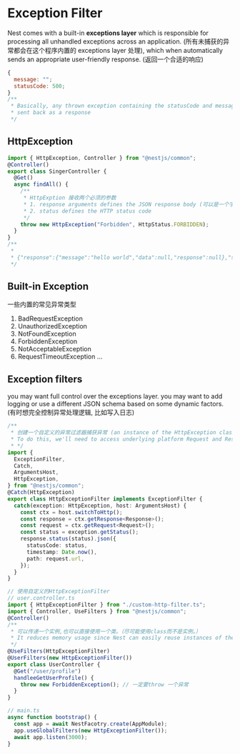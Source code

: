 # Exception Filter

Nest comes with a built-in **exceptions layer** which is responsible for processing all unhandled exceptions across
an application. (所有未捕获的异常都会在这个程序内置的 exceptions layer 处理), which when automatically sends an appropriate user-friendly
response. (返回一个合适的响应)

```js
{
  message: "";
  statusCode: 500;
}
/**
 * Basically, any thrown exception containing the statusCode and message properties will be properly populated and
 * sent back as a response
 */
```

## HttpException

```ts
import { HttpException, Controller } from "@nestjs/common";
@Controller()
export class SingerController {
  @Get()
  async findAll() {
    /**
     * HttpExption 接收两个必须的参数
     * 1. response arguments defines the JSON response body (可以是一个字符串或者对象)
     * 2. status defines the HTTP status code
     */
    throw new HttpException("Forbidden", HttpStatus.FORBIDDEN);
  }
}
/**
 *
 * {"response":{"message":"hello world","data":null,"response":null},"status":403,"message":"hello world","name":"HttpException"}
 */
```

## Built-in Exception

一些内置的常见异常类型

1. BadRequestException
2. UnauthorizedException
3. NotFoundException
4. ForbiddenException
5. NotAcceptableException
6. RequestTimeoutException
   ...

## Exception filters

you may want full control over the exceptions layer. you may want to add logging or use a different JSON schema based on
some dynamic factors. (有时想完全控制异常处理逻辑, 比如写入日志)

```ts
/**
 * 创建一个自定义的异常过滤器捕获异常 (an instance of the HttpException class)
 * To do this, we'll need to access underlying platform Request and Response objects.
 * */
import {
  ExceptionFilter,
  Catch,
  ArgumentsHost,
  HttpException,
} from "@nestjs/common";
@Catch(HttpException)
export class HttpExceptionFilter implements ExceptionFilter {
  catch(exception: HttpException, host: ArgumentsHost) {
    const ctx = host.switchToHttp();
    const response = ctx.getResponse<Response>();
    const request = ctx.getRequest<Request>();
    const status = exception.getStatus();
    response.status(status).json({
      statusCode: status,
      timestamp: Date.now(),
      path: request.url,
    });
  }
}

// 使用自定义的HttpExceptionFilter
// user.controller.ts
import { HttpExceptionFilter } from "./custom-http-filter.ts";
import { Controller, UseFilters } from "@nestjs/common";
@Controller()
/**
 * 可以传递一个实例,也可以直接使用一个类。（尽可能使用class而不是实例。）
 * It reduces memory usage since Nest can easily reuse instances of the same class across your entire module.
 */
@UseFilters(HttpExceptionFilter)
@UserFilters(new HttpExceptionFilter())
export class UserController {
  @Get("/user/profile")
  handleeGetUserProfile() {
    throw new ForbiddenException(); // 一定要throw 一个异常
  }
}

// main.ts
async function bootstrap() {
  const app = await NestFacotry.create(AppModule);
  app.useGlobalFilters(new HttpExceptionFilter());
  await app.listen(3000);
}
```
